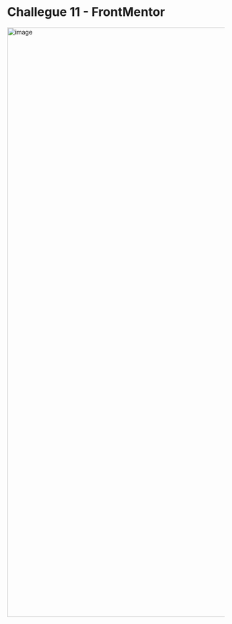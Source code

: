 # Challegue 11 - FrontMentor

<img width="1365" alt="image" src="https://github.com/dsilvagu/challegue11fmentor/assets/126299004/7a8cae12-950b-4e19-b3b4-c06b08f53274">
